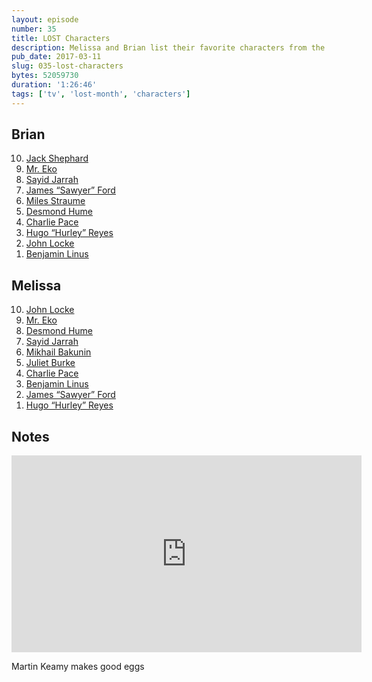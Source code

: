 ```yaml
---
layout: episode
number: 35
title: LOST Characters
description: Melissa and Brian list their favorite characters from the TV show LOST.
pub_date: 2017-03-11
slug: 035-lost-characters
bytes: 52059730
duration: '1:26:46'
tags: ['tv', 'lost-month', 'characters']
---
```


<h2>Brian</h2>
<ol reversed>
<li><a href="http://lostpedia.wikia.com/wiki/Jack_Shephard">Jack Shephard</a></li>
<li><a href="http://lostpedia.wikia.com/wiki/Eko">Mr. Eko</a></li>
<li><a href="http://lostpedia.wikia.com/wiki/Sayid_Jarrah">Sayid Jarrah</a></li>
<li><a href="http://lostpedia.wikia.com/wiki/James_%22Sawyer%22_Ford">James “Sawyer” Ford</a></li>
<li><a href="http://lostpedia.wikia.com/wiki/Miles_Straume">Miles Straume</a></li>
<li><a href="http://lostpedia.wikia.com/wiki/Desmond_Hume">Desmond Hume</a></li>
<li><a href="http://lostpedia.wikia.com/wiki/Charlie_Pace">Charlie Pace</a></li>
<li><a href="http://lostpedia.wikia.com/wiki/Hugo_%22Hurley%22_Reyes">Hugo “Hurley” Reyes</a></li>
<li><a href="http://lostpedia.wikia.com/wiki/John_Locke">John Locke</a></li>
<li><a href="http://lostpedia.wikia.com/wiki/Benjamin_Linus">Benjamin Linus</a></li>
</ol>

<h2>Melissa</h2>
<ol reversed>
<li><a href="http://lostpedia.wikia.com/wiki/John_Locke">John Locke</a></li>
<li><a href="http://lostpedia.wikia.com/wiki/Eko">Mr. Eko</a></li>
<li><a href="http://lostpedia.wikia.com/wiki/Desmond_Hume">Desmond Hume</a></li>
<li><a href="http://lostpedia.wikia.com/wiki/Sayid_Jarrah">Sayid Jarrah</a></li>
<li><a href="http://lostpedia.wikia.com/wiki/Mikhail_Bakunin">Mikhail Bakunin</a></li>
<li><a href="http://lostpedia.wikia.com/wiki/Juliet_Burke">Juliet Burke</a></li>
<li><a href="http://lostpedia.wikia.com/wiki/Charlie_Pace">Charlie Pace</a></li>
<li><a href="http://lostpedia.wikia.com/wiki/Benjamin_Linus">Benjamin Linus</a></li>
<li><a href="http://lostpedia.wikia.com/wiki/James_%22Sawyer%22_Ford">James “Sawyer” Ford</a></li>
<li><a href="http://lostpedia.wikia.com/wiki/Hugo_%22Hurley%22_Reyes">Hugo “Hurley” Reyes</a></li>
</ol>

<h2>Notes</h2>
<iframe class="video-embed" width="560" height="315" src="https://www.youtube.com/embed/yXRbmuPrsWw" frameborder="0" allowfullscreen></iframe>
<p>Martin Keamy makes good eggs</p>